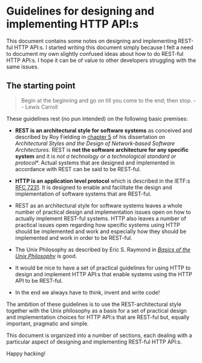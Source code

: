 # Guidelines for designing and implementing HTTP API:s

This document contains some notes on designing and implementing REST-ful HTTP
API:s. I started writing this document simply because I felt a need to document
my own slightly confused ideas about how to do REST-ful HTTP API:s. I hope it
can be of value to other developers struggling with the same issues.

## The starting point

> Begin at the beginning and go on till you come to the end; then stop. -- Lewis Carroll 

These guidelines rest (no pun intended) on the following basic premises:

 * **REST is an architectural style for software systems** as conceived and
   described by Roy Fielding in [chapter 5](https://www.ics.uci.edu/%7Efielding/pubs/dissertation/rest_arch_style.htm)
   of his dissertation on *Architectural Styles and the Design of Network-based
   Software Architectures*. REST is **not the software architecture for any
   specific system** and it is **not a technology* or a technological standard
   or protocol**. Actual systems that are designed and implemented in accordance
   with REST can be said to be REST-ful.

 * **HTTP is an application level protocol** which is described in the IETF:s
   [RFC 7231](https://tools.ietf.org/html/rfc7231). It is designed to enable
   and facilitate the design and implementation of software systems that are
   REST-ful.
 
 * REST as an architectural style for software systems leaves a whole number of
   practical design and implementation issues open on how to actually implement
   REST-ful systems. HTTP also leaves a number of practical issues open regarding
   how specific systems using HTTP should be implemented and work and especially
   how they should be implemented and work in order to be REST-ful. 

 * The Unix Philosophy as described by Eric S. Raymond in *[Basics of the Unix
   Philosophy](http://www.catb.org/~esr/writings/taoup/html/ch01s06.html)* is
   good.

 * It would be nice to have a set of practical guidelines for using HTTP to 
   design and implement HTTP API:s that enable systems using the HTTP API to
   be REST-ful.
 
 * In the end we always have to think, invent and write code!

The ambition of these guidelines is to use the REST-architectural style together
with the Unix philosophy as a basis for a set of practical design and
implementation choices for HTTP API:s that are REST-ful but, equally important,
pragmatic and simple.

This document is organized into a number of sections, each dealing with a
particular aspect of designing and implementing REST-ful HTTP API:s.

Happy hacking!

